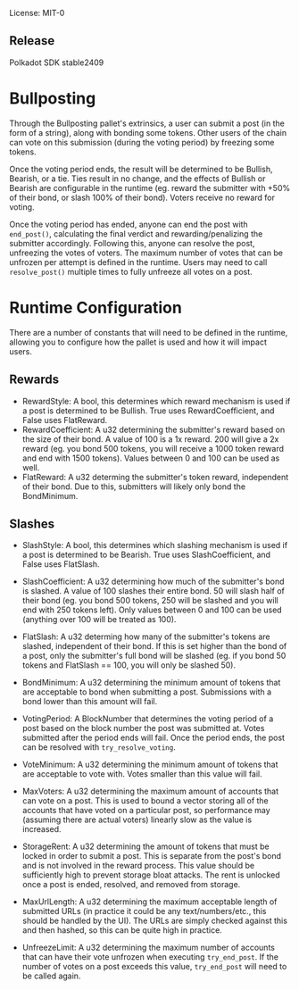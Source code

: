 License: MIT-0

## Release

Polkadot SDK stable2409

# Bullposting
Through the Bullposting pallet's extrinsics, a user can submit a post (in the form of a string), along with bonding some tokens.
Other users of the chain can vote on this submission (during the voting period) by freezing some tokens.

Once the voting period ends, the result will be determined to be Bullish, Bearish, or a tie. 
Ties result in no change, and the effects of Bullish or Bearish are configurable in the runtime 
(eg. reward the submitter with +50% of their bond, or slash 100% of their bond). Voters receive no reward for voting.

Once the voting period has ended, anyone can end the post with `end_post()`, calculating the final verdict and rewarding/penalizing 
the submitter accordingly. Following this, anyone can resolve the post, unfreezing the votes of voters. The maximum 
number of votes that can be unfrozen per attempt is defined in the runtime. Users may need to call `resolve_post()` 
multiple times to fully unfreeze all votes on a post.

# Runtime Configuration
There are a number of constants that will need to be defined in the runtime, allowing you to configure how the pallet is used and how it will impact users.

## Rewards
- RewardStyle: A bool, this determines which reward mechanism is used if a post is determined to be Bullish. True uses RewardCoefficient, and False uses FlatReward.
- RewardCoefficient: A u32 determining the submitter's reward based on the size of their bond. A value of 100 is a 1x reward. 200 will give a 2x reward (eg. you bond 500 tokens, you will receive a 1000 token reward and end with 1500 tokens). Values between 0 and 100 can be used as well.
- FlatReward: A u32 determing the submitter's token reward, independent of their bond. Due to this, submitters will likely only bond the BondMinimum.

## Slashes
- SlashStyle: A bool, this determines which slashing mechanism is used if a post is determined to be Bearish. True uses SlashCoefficient, and False uses FlatSlash.
- SlashCoefficient: A u32 determining how much of the submitter's bond is slashed. A value of 100 slashes their entire bond. 50 will slash half of their bond (eg. you bond 500 tokens, 250 will be slashed and you will end with 250 tokens left). Only values between 0 and 100 can be used (anything over 100 will be treated as 100).
- FlatSlash: A u32 determing how many of the submitter's tokens are slashed, independent of their bond. If this is set higher than the bond of a post, only the submitter's full bond will be slashed (eg. if you bond 50 tokens and FlatSlash == 100, you will only be slashed 50).

- BondMinimum: A u32 determining the minimum amount of tokens that are acceptable to bond when submitting a post. Submissions with a bond lower than this amount will fail.
- VotingPeriod: A BlockNumber that determines the voting period of a post based on the block number the post was submitted at. Votes submitted after the period ends will fail. Once the period ends, the post can be resolved with `try_resolve_voting`.
- VoteMinimum: A u32 determining the minimum amount of tokens that are acceptable to vote with. Votes smaller than this value will fail.
- MaxVoters: A u32 determining the maximum amount of accounts that can vote on a post. This is used to bound a vector storing all of the accounts that have voted on a particular post, so performance may (assuming there are actual voters) linearly slow as the value is increased.
- StorageRent: A u32 determining the amount of tokens that must be locked in order to submit a post. This is separate from the post's bond and is not involved in the reward process. This value should be sufficiently high to prevent storage bloat attacks. The rent is unlocked once a post is ended, resolved, and removed from storage.
- MaxUrlLength: A u32 determining the maximum acceptable length of submitted URLs (in practice it could be any text/numbers/etc., this should be handled by the UI). The URLs are simply checked against this and then hashed, so this can be quite high in practice.
- UnfreezeLimit: A u32 determining the maximum number of accounts that can have their vote unfrozen when executing `try_end_post`. If the number of votes on a post exceeds this value, `try_end_post` will need to be called again.
